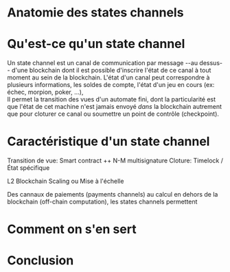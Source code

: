 # Anatomie des states channels

# Qu'est-ce qu'un state channel

Un state channel est un canal de communication par message --au dessus-- d'une blockchain dont il est possible d'inscrire l'état de ce canal à tout moment au sein de la blockchain.
L'état d'un canal peut correspondre à plusieurs informations, les soldes de compte, l'état d'un jeu en cours (ex: échec, morpion, poker, ...),  
Il permet la transition des vues d'un automate fini, dont la particularité est que l'état de cet machine n'est jamais envoyé *dans* la blockchain autrement que pour cloturer ce canal ou soumettre un point de contrôle (checkpoint).


# Caractéristique d'un state channel

Transition de vue: Smart contract ++ N-M multisignature
Cloture: Timelock / État spécifique

L2 Blockchain Scaling ou Mise à l'échelle

Des cannaux de paiements (payments channels) au calcul en dehors de la
blockchain (off-chain computation), les states channels permettent 

# Comment on s'en sert

# Conclusion
